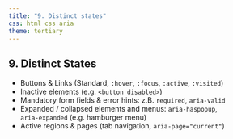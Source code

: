 ```yaml
---
title: "9. Distinct states"
css: html css aria
theme: tertiary
---
```

## 9. Distinct States

- Buttons & Links (Standard, `:hover`, `:focus`, `:active`, `:visited`)
- Inactive elements (e.g. `<button disabled>`)
- Mandatory form fields & error hints: z.B. `required`, `aria-valid`
- Expanded / collapsed elements and menus: `aria-haspopup`,<br/>`aria-expanded` (e.g. hamburger menu)
- Active regions & pages (tab navigation, `aria-page="current"`)
